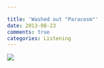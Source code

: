 ```yaml
---

title: 'Washed out "Paracosm"'
date: 2013-08-23
comments: true
categories: Listening
---
```


<img src="/images/paracosm.jpg" class="image">

